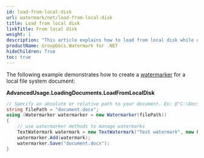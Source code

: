 ```yaml
---
id: load-from-local-disk
url: watermark/net/load-from-local-disk
title: Load from local disk
linkTitle: From local disk
weight: 1
description: "This article explains how to load from local disk while using GroupDocs. Watermarks API."
productName: GroupDocs.Watermark for .NET
hideChildren: True
toc: true
---
```

The following example demonstrates how to create a [watermarker](https://reference.groupdocs.com/net/watermark/groupdocs.watermark/watermarker/constructors/4) for a local file system document:

**AdvancedUsage.LoadingDocuments.LoadFromLocalDisk**

```csharp
// Specify an absolute or relative path to your document. Ex: @"C:\Docs\document.docx"
string filePath = "document.docx";
using (Watermarker watermarker = new Watermarker(filePath))
{
    // use watermarker methods to manage watermarks
    TextWatermark watermark = new TextWatermark("Test watermark", new Font("Arial", 12));
    watermarker.Add(watermark);
    watermarker.Save("document.docx");
}
```
